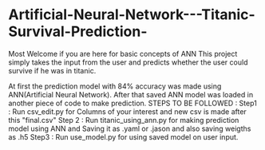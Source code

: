 # Artificial-Neural-Network---Titanic-Survival-Prediction-
Most Welcome if you are here for basic concepts of ANN 
This project simply takes the input from the user and predicts whether the user could survive if he was in titanic.

At first the prediction model with 84% accuracy was made using ANN(Artificial Neural Network).
After that saved ANN model was loaded in another piece of code to make prediction.
STEPS TO BE FOLLOWED :
Step1 : Run csv_edit.py for Columns of your interest and new csv is made after this "final.csv"
Step 2 : Run titanic_using_ann.py for making prediction model using ANN and Saving it as .yaml or .jason and also saving weigths as .h5
Step3 : Run use_model.py for using saved model on user input.
